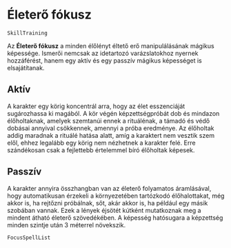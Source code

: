 # Életerő fókusz

`SkillTraining`

Az **Életerő fókusz** a minden élőlényt éltető erő manipulálásának mágikus képessége. Ismerői nemcsak az idetartozó varázslatokhoz nyernek hozzáférést, hanem egy aktív és egy passzív mágikus képességet is elsajátítanak.

## Aktív

A karakter egy körig koncentrál arra, hogy az élet esszenciáját sugározhassa ki magából. A kör végén képzettségpróbát dob és mindazon élőholtaknak, amelyek szemtanúi ennek a rituálénak, a támadó és védő dobásai annyival csökkennek, amennyi a próba eredménye. Az élőholtak addig maradnak a rituálé hatása alatt, amíg a karaktert nem vesztik szem elől, ehhez legalább egy körig nem nézhetnek a karakter felé. Erre szándékosan csak a fejlettebb értelemmel bíró élőholtak képesek.

## Passzív

A karakter annyira összhangban van az életerő folyamatos áramlásával, hogy automatikusan érzekeli a környezetében tartózkodó élőhalottakat, még akkor is, ha rejtőzni próbálnak, sőt, akár akkor is, ha például egy másik szobában vannak. Ezek a lények éjsötét kútként mutatkoznak meg a mindent átható életerő szövedékében. A képesség hatósugara a képzettség minden szintje után 3 méterrel növekszik.

`FocusSpellList`